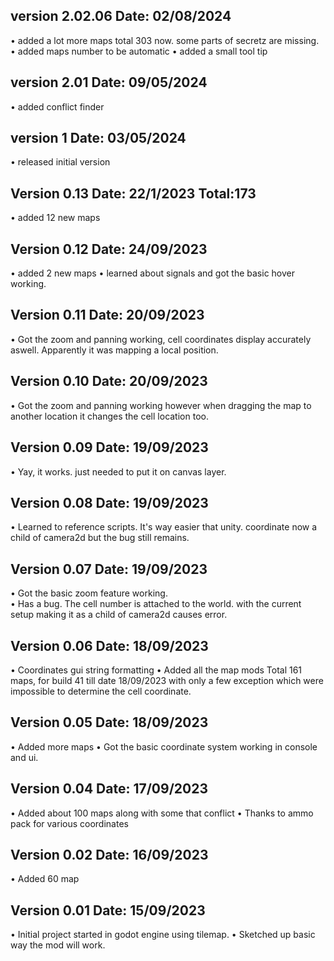 ## version 2.02.06 Date: 02/08/2024
• added a lot more maps total 303 now. some parts of secretz are missing.
• added maps number to be automatic
• added a small tool tip

## version 2.01 Date: 09/05/2024
• added conflict finder

## version 1 Date: 03/05/2024
• released initial version

## Version 0.13 Date: 22/1/2023 Total:173
• added 12 new maps 

## Version 0.12 Date: 24/09/2023
• added 2 new maps 
• learned about signals and got the basic hover working.

## Version 0.11 Date: 20/09/2023
• Got the zoom and panning working, cell coordinates display accurately aswell. Apparently it was mapping a local position. 

## Version 0.10 Date: 20/09/2023
• Got the zoom and panning working however when dragging the map to another location it changes the cell location too.

## Version 0.09 Date: 19/09/2023 
• Yay, it works. just needed to put it on canvas layer.

## Version 0.08 Date: 19/09/2023 
• Learned to reference scripts. It's way easier that unity. coordinate now a child of camera2d but the bug still remains. 

## Version 0.07 Date: 19/09/2023 
• Got the basic zoom feature working.  
• Has a bug. The cell number is attached to the world. with the current setup making it as a child of camera2d causes error.

## Version 0.06 Date: 18/09/2023 
• Coordinates gui string formatting
• Added all the map mods Total 161 maps, for build 41 till date 18/09/2023 with only a few exception which were impossible to determine the cell coordinate.

## Version 0.05 Date: 18/09/2023
• Added more maps
• Got the basic coordinate system working in console and ui.

## Version 0.04 Date: 17/09/2023
• Added about 100 maps along with some that conflict
• Thanks to ammo pack for various coordinates

## Version 0.02 Date: 16/09/2023
• Added 60 map 

## Version 0.01 Date: 15/09/2023
• Initial project started in godot engine using tilemap.
• Sketched up basic way the mod will work.
